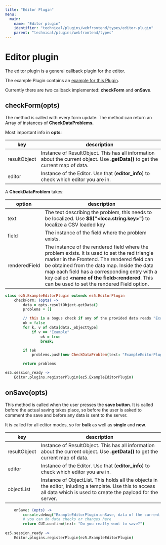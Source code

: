 ```yaml
---
title: "Editor Plugin"
menu:
  main:
    name: "Editor plugin"
    identifier: "technical/plugins/webfrontend/types/editor-plugin"
    parent: "technical/plugins/webfrontend/types"
---
```


# Editor plugin

The editor plugin is a general callback plugin for the editor. 

The example Plugin contains an [example for this Plugin](https://github.com/programmfabrik/easydb-plugin-examples/blob/master/src/webfrontend/ExampleEditorPlugin.coffee).

Currently there are two callback implemented: **checkForm** and **onSave**.

## checkForm(opts)

The method is called with every form update. The method can return an Array of instances of **CheckDataProblems**.

Most important info in **opts**:

| key          | description                                                  |
| ------------ | ------------------------------------------------------------ |
| resultObject | Instance of ResultObject. This has all information about the current object. Use **.getData()** to get the current map of data. |
| editor       | Instance of the Editor. Use that (**editor_info**) to check which editor you are in. |

A **CheckDataProblem** takes:

| option        | description                                                  |
| ------------- | ------------------------------------------------------------ |
| text          | The text describing the problem, this needs to be localized. Use **$$("<loca.string.key>")** to localize a CSV loaded key |
| field         | The instance of the field where the problem exists.          |
| renderedField | The instance of the rendered field where the problem exists. It is used to set the red triangle marker in the Frontend. The rendered field can be obtained from the data map. Inside the data map each field has a corresponding entry with a key called **\<name of the field\>:rendered**. This can be used to set the rendered Field option. |

```coffeescript
class ez5.ExampleEditorPlugin extends ez5.EditorPlugin
	checkForm: (opts) ->
		data = opts.resultObject.getData()
		problems = []

        // this is a bogus check if any of the provided data reads "Example"
		ok = false
		for k, v of data[data._objecttype]
			if v == "Example"
				ok = true
				break;

		if !ok
			problems.push(new CheckDataProblem(text: "ExampleEditorPlugin: One field needs to be filled with **Example**."))

		return problems

ez5.session_ready ->
	Editor.plugins.registerPlugin(ez5.ExampleEditorPlugin)
```

## onSave(opts)

This method is called when the user presses the **save button**. It is called before the actual saving takes place, so before the user is asked to comment the save and before any data is sent to the server.

It is called for all editor modes, so for **bulk** as well as **single** and **new**.

| key          | description                                                  |
| ------------ | ------------------------------------------------------------ |
| resultObject | Instance of ResultObject. This has all information about the current object. Use **.getData()** to get the current map of data. |
| editor       | Instance of the Editor. Use that (**editor_info**) to check which editor you are in. |
| objectList   | Instance of ObjectList. This holds all the objects in the editor, inluding a template. Use this to access all data which is used to create the payload for the server. |

```coffeescript
	onSave: (opts) ->
		console.debug("ExampleEditorPlugin.onSave, data of the current object:", opts.resultObject.getData())
		# you can do data checks or changes here
		return CUI.confirm(text: "Do you really want to save?")
  
ez5.session_ready ->
	Editor.plugins.registerPlugin(ez5.ExampleEditorPlugin)
```

